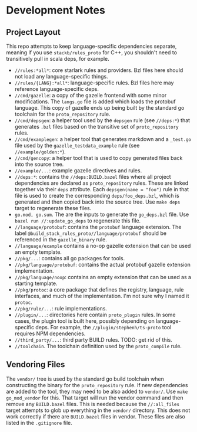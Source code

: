 # Development Notes

## Project Layout

This repo attempts to keep language-specific dependencies separate, meaning if
you use `stackb/rules_proto` for C++, you shouldn't need to transitively pull in
scala deps, for example.

- `//rules:*all*`: core starlark rules and providers.  Bzl files here should not
  load any language-specific things.
- `//rules/{LANG}:*all*`: language-specific rules.  Bzl files here may reference
  language-specific deps.
- `//cmd/gazelle`: a copy of the gazelle frontend with some minor modifications.
  The `langs.go` file is added which loads the protobuf language.  This copy of
  gazelle ends up being built by the standard go toolchain for the
  `proto_repository` rule.
- `//cmd/depsgen`: a helper tool used by the `depsgen` rule (see `//deps:*`)
  that generates `.bzl` files based on the transitive set of `proto_repository`
  rules.
- `//cmd/examplegen`: a helper tool that generates markdown and a `_test.go`
  file used by the `gazelle_testdata_example` rule (see `//example/golden:*`).
- `//cmd/gencopy`: a helper tool that is used to copy generated files back into
  the source tree.
- `//example/...`: example gazelle directives and rules.
- `//deps:*`: contains the `//deps:BUILD.bazel` files where all project
  dependencies are declared as `proto_repository` rules.  These are linked
  together via their `deps` attribute.  Each `depsgen(name = "foo")` rule in
  that file is used to create the corresponding `deps/foo_deps.bzl`, which is
  generated and then copied back into the source tree.  Use `make deps` target
  to regenerate these files.
- `go.mod, go.sum`.  The are the inputs to generate the `go_deps.bzl` file.  Use
  `bazel run //:update_go_deps` to regenerate this file.
- `//language/protobuf`: contains the `protobuf` language extension.  The label
  `@build_stack_rules_proto//language/protobuf` should be referenced in the
  `gazelle_binary` rule.
- `//language/example` contains a no-op gazelle extension that can be used an
  empty template.
- `//pkg/...`: contains all go packages for tools.
- `//pkg/language/protobuf`: contains the actual protobuf gazelle extension
  implementation.
- `//pkg/language/noop`: contains an empty extension that can be used as a starting template.
- `//pkg/protoc`: a core package that defines the registry, language, rule
  interfaces, and much of the implementation.  I'm not sure why I named it
  `protoc`.
- `//pkg/rule/...`: rule implementations.
- `//plugin/...`: directories here contain `proto_plugin` rules.  In some cases,
  the plugin tool is built here, possibly depending on language-specific deps.
  For example, the `//plugin/stephenh/ts-proto` tool requires NPM dependencies.
- `//third_party/...`: third party BUILD rules.  TODO: get rid of this.
- `//toolchain`.  The toolchain definition used by the `proto_compile` rule.

## Vendoring Files

The `vendor/` tree is used by the standard go build toolchain when constructing
the binary for the `proto_repository` rule.  If new dependencies are added to
the tool, they may need to be also added to `vendor/`.  Use `make go_mod_vendor`
for this.  That target will run the vendor command and then remove any
`BUILD.bazel` files.  This is needed because the `//:all_files` target attempts
to glob up everything in the `vendor/` directory.  This does not work correctly
if there are `BUILD.bazel` files in vendor.  These files are also listed in the
`.gitignore` file.